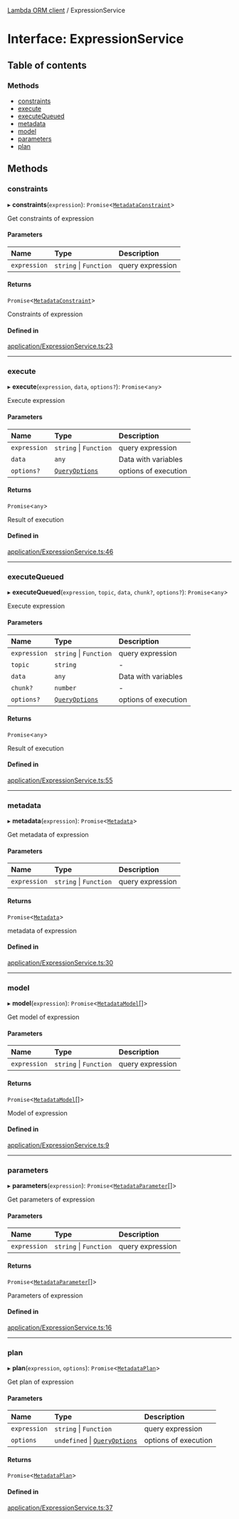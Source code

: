 [Lambda ORM client](../README.md) / ExpressionService

# Interface: ExpressionService

## Table of contents

### Methods

- [constraints](ExpressionService.md#constraints)
- [execute](ExpressionService.md#execute)
- [executeQueued](ExpressionService.md#executequeued)
- [metadata](ExpressionService.md#metadata)
- [model](ExpressionService.md#model)
- [parameters](ExpressionService.md#parameters)
- [plan](ExpressionService.md#plan)

## Methods

### constraints

▸ **constraints**(`expression`): `Promise`\<[`MetadataConstraint`](MetadataConstraint.md)\>

Get constraints of expression

#### Parameters

| Name | Type | Description |
| :------ | :------ | :------ |
| `expression` | `string` \| `Function` | query expression |

#### Returns

`Promise`\<[`MetadataConstraint`](MetadataConstraint.md)\>

Constraints of expression

#### Defined in

[application/ExpressionService.ts:23](https://github.com/FlavioLionelRita/lambdaorm-client-node/blob/70ce19d/src/lib/application/ExpressionService.ts#L23)

___

### execute

▸ **execute**(`expression`, `data`, `options?`): `Promise`\<`any`\>

Execute expression

#### Parameters

| Name | Type | Description |
| :------ | :------ | :------ |
| `expression` | `string` \| `Function` | query expression |
| `data` | `any` | Data with variables |
| `options?` | [`QueryOptions`](QueryOptions.md) | options of execution |

#### Returns

`Promise`\<`any`\>

Result of execution

#### Defined in

[application/ExpressionService.ts:46](https://github.com/FlavioLionelRita/lambdaorm-client-node/blob/70ce19d/src/lib/application/ExpressionService.ts#L46)

___

### executeQueued

▸ **executeQueued**(`expression`, `topic`, `data`, `chunk?`, `options?`): `Promise`\<`any`\>

Execute expression

#### Parameters

| Name | Type | Description |
| :------ | :------ | :------ |
| `expression` | `string` \| `Function` | query expression |
| `topic` | `string` | - |
| `data` | `any` | Data with variables |
| `chunk?` | `number` | - |
| `options?` | [`QueryOptions`](QueryOptions.md) | options of execution |

#### Returns

`Promise`\<`any`\>

Result of execution

#### Defined in

[application/ExpressionService.ts:55](https://github.com/FlavioLionelRita/lambdaorm-client-node/blob/70ce19d/src/lib/application/ExpressionService.ts#L55)

___

### metadata

▸ **metadata**(`expression`): `Promise`\<[`Metadata`](Metadata.md)\>

Get metadata of expression

#### Parameters

| Name | Type | Description |
| :------ | :------ | :------ |
| `expression` | `string` \| `Function` | query expression |

#### Returns

`Promise`\<[`Metadata`](Metadata.md)\>

metadata of expression

#### Defined in

[application/ExpressionService.ts:30](https://github.com/FlavioLionelRita/lambdaorm-client-node/blob/70ce19d/src/lib/application/ExpressionService.ts#L30)

___

### model

▸ **model**(`expression`): `Promise`\<[`MetadataModel`](MetadataModel.md)[]\>

Get model of expression

#### Parameters

| Name | Type | Description |
| :------ | :------ | :------ |
| `expression` | `string` \| `Function` | query expression |

#### Returns

`Promise`\<[`MetadataModel`](MetadataModel.md)[]\>

Model of expression

#### Defined in

[application/ExpressionService.ts:9](https://github.com/FlavioLionelRita/lambdaorm-client-node/blob/70ce19d/src/lib/application/ExpressionService.ts#L9)

___

### parameters

▸ **parameters**(`expression`): `Promise`\<[`MetadataParameter`](MetadataParameter.md)[]\>

Get parameters of expression

#### Parameters

| Name | Type | Description |
| :------ | :------ | :------ |
| `expression` | `string` \| `Function` | query expression |

#### Returns

`Promise`\<[`MetadataParameter`](MetadataParameter.md)[]\>

Parameters of expression

#### Defined in

[application/ExpressionService.ts:16](https://github.com/FlavioLionelRita/lambdaorm-client-node/blob/70ce19d/src/lib/application/ExpressionService.ts#L16)

___

### plan

▸ **plan**(`expression`, `options`): `Promise`\<[`MetadataPlan`](MetadataPlan.md)\>

Get plan of expression

#### Parameters

| Name | Type | Description |
| :------ | :------ | :------ |
| `expression` | `string` \| `Function` | query expression |
| `options` | `undefined` \| [`QueryOptions`](QueryOptions.md) | options of execution |

#### Returns

`Promise`\<[`MetadataPlan`](MetadataPlan.md)\>

#### Defined in

[application/ExpressionService.ts:37](https://github.com/FlavioLionelRita/lambdaorm-client-node/blob/70ce19d/src/lib/application/ExpressionService.ts#L37)
